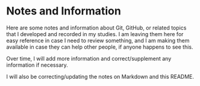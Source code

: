 # Notes and Information

Here are some notes and information about Git, GitHub, or related topics that I developed and recorded in my studies. I am leaving them here for easy reference in case I need to review something, and I am making them available in case they can help other people, if anyone happens to see this.

Over time, I will add more information and correct/supplement any information if necessary.

I will also be correcting/updating the notes on Markdown and this README.